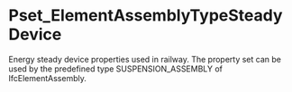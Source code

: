 # Pset_ElementAssemblyTypeSteadyDevice

Energy steady device properties used in railway. The property set can be used by the predefined type SUSPENSION_ASSEMBLY of IfcElementAssembly.
<!-- end of short definition -->

